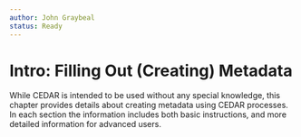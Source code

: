 ```yaml
---
author: John Graybeal
status: Ready
---
```

# Intro: Filling Out (Creating) Metadata

While CEDAR is intended to be used without any special knowledge, 
this chapter provides details about creating metadata using CEDAR processes.
In each section the information includes both basic instructions,
and more detailed information for advanced users. 
